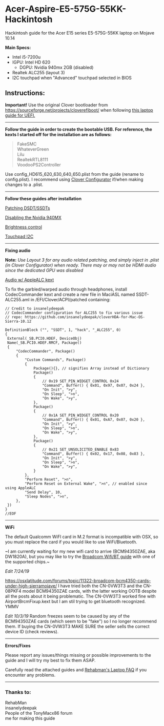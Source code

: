 # Acer-Aspire-E5-575G-55KK-Hackintosh
Hackintosh guide for the Acer E15 series E5-575G-55KK laptop on Mojave 10.14

**Main Specs:** 
* Intel i5-7200u
* IGPU: Intel HD 620
  * DGPU: Nvidia 940mx 2GB (disabled)
* Realtek ALC255 (layout 3)
* I2C touchpad when "Advanced" touchpad selected in BIOS

## Instructions:

**Important!**
Use the original Clover bootloader from https://sourceforge.net/projects/cloverefiboot/ when following [this laptop guide for UEFI.](https://www.tonymacx86.com/threads/guide-booting-the-os-x-installer-on-laptops-with-clover.148093/)

-----
**Follow the guide in order to create the bootable USB. For reference, the kexts I started off for the installation are as follows:**

   > FakeSMC  
   > WhateverGreen  
   > Lilu  
   > RealtekRTL8111  
   > VoodooPS2Controller

Use config_HD615_620_630_640_650.plist from the guide (rename to config.plist). I recommend using [Clover Configurator](https://mackie100projects.altervista.org/download-clover-configurator/) if/when making changes to a .plist.

-----

**Follow these guides after installation**
   
[Patching DSDT/SSDTs](https://www.tonymacx86.com/threads/guide-patching-laptop-dsdt-ssdts.152573/)

[Disabling the Nvidia 940MX](https://www.tonymacx86.com/threads/guide-disabling-discrete-graphics-in-dual-gpu-laptops.163772/)

[Brightness control](https://www.tonymacx86.com/threads/guide-laptop-backlight-control-using-applebacklightfixup-kext.218222/)

[Touchpad I2C](https://voodooi2c.github.io/)

-----

**Fixing audio**

   **Note:** *Use Layout 3 for any audio related patching, and simply inject in .plist (in Clover Configurator) when ready. There may or may not be HDMI audio since the dedicated GPU was disabled*
   
   [Audio w/ AppleALC kext](https://www.tonymacx86.com/threads/an-idiots-guide-to-lilu-and-its-plug-ins.260063/#AppleALC)
   
   To fix the garbled/warped audio through headphones, install CodecCommander kext and create a new file in MaciASL named SSDT-ALC255.aml in /EFI/Clover/ACPI/patched containing:
   
   ```
   // Credit to insanelydeepak
   // CodecCommander configuration for ALC255 to fix various issue 
// repo: https://github.com/insanelydeepak/cloverHDA-for-Mac-OS-Sierra-10.12

DefinitionBlock ("", "SSDT", 1, "hack", "_ALC255", 0)
{
    External(_SB.PCI0.HDEF, DeviceObj)
    Name(_SB.PCI0.HDEF.RMCF, Package()
    {
        "CodecCommander", Package()
        {
            "Custom Commands", Package()
            {
                Package(){}, // signifies Array instead of Dictionary
                Package()
                {
                    // 0x19 SET_PIN_WIDGET_CONTROL 0x24
                    "Command", Buffer() { 0x01, 0x97, 0x07, 0x24 },
                    "On Init", ">y",
                    "On Sleep", ">n",
                    "On Wake", ">y",
                },
                Package()
                {
                    // 0x1A SET_PIN_WIDGET_CONTROL 0x20
                    "Command", Buffer() { 0x01, 0xA7, 0x07, 0x20 },
                    "On Init", ">y",
                    "On Sleep", ">n",
                    "On Wake", ">y",
                },
                Package()
                {
                    // 0x21 SET_UNSOLICITED_ENABLE 0x83
                    "Command", Buffer() { 0x02, 0x17, 0x08, 0x83 },
                    "On Init", ">y",
                    "On Sleep", ">n",
                    "On Wake", ">y",
                }
            },
            "Perform Reset", ">n",
            "Perform Reset on External Wake", ">n", // enabled since using AppleALC
            "Send Delay", 10,
            "Sleep Nodes", ">n",
        },
    })
}
//EOF
````

-----

**WiFi**

The default Qualcomm WiFI card in M.2 format is incompatible with OSX, so you must replace the card if you would like to use WiFi/Bluetooth.

~I am currently waiting for my new wifi card to arrive (BCM94350ZAE, aka DW1820A), but you may like to try the [Broadcom Wifi/BT guide](https://www.tonymacx86.com/threads/broadcom-wifi-bluetooth-guide.242423/) with one of the supported chips.~

*Edit 7/24/19*

https://osxlatitude.com/forums/topic/11322-broadcom-bcm4350-cards-under-high-sierramojave/
I have tried both the CN-0VW3T3 and the CN-08PKF4 model BCM94350ZAE cards, with the latter working OOTB despite all the posts about it being problematic. The CN-0VW3T3 worked fine with AirportBrcmFixup.kext but I am stil trying to get bluetooth recognized. YMMV

*Edit 10/3/19*
Random freezes seem to be caused by any of the BCM94350ZAE cards (which seem to be "fake") so I no longer recommend them. If buying the CN-0VW3T3 MAKE SURE the seller sells the correct device ID (check reviews).




-----
**Errors/Fixes**

Please report any issues/things missing or possible improvements to the guide and I will try my best to fix them ASAP.

  Carefully read the attached guides and [Rehabman's Laptop FAQ](https://www.tonymacx86.com/threads/faq-read-first-laptop-frequent-questions.164990/) if you encounter any problems.
  
-----  




 
### **Thanks to:**

RehabMan  
insanelydeepak  
People of the TonyMacx86 forum  
me for making this guide 
